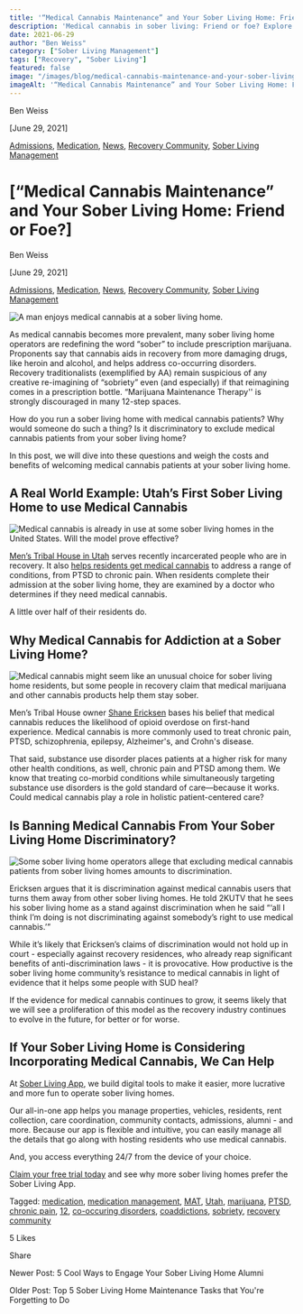 ```yaml
---
title: '“Medical Cannabis Maintenance” and Your Sober Living Home: Friend or Foe?'
description: 'Medical cannabis in sober living: Friend or foe? Explore the debate, pros & cons for recovery homes, and if it aligns with true sobriety. Read more.'
date: 2021-06-29
author: "Ben Weiss"
category: ["Sober Living Management"]
tags: ["Recovery", "Sober Living"]
featured: false
image: "/images/blog/medical-cannabis-maintenance-and-your-sober-living-home-friend-or-foe/Screen_Shot_2021-06-29_at_9.25.27_AM.png"
imageAlt: '“Medical Cannabis Maintenance” and Your Sober Living Home: Friend or Foe?'
---
```


Ben Weiss

[June 29, 2021]

[Admissions](https://soberlivingapp.com/sober-living-app-blog/category/Admissions), [Medication](https://soberlivingapp.com/sober-living-app-blog/category/Medication), [News](/sober-living-app-blog/category/News), [Recovery Community](/sober-living-app-blog/category/Recovery+Community), [Sober Living Management](/sober-living-app-blog/category/Sober+Living+Management)

#  [“Medical Cannabis Maintenance” and Your Sober Living Home: Friend or Foe?]

Ben Weiss

[June 29, 2021]

[Admissions](https://soberlivingapp.com/sober-living-app-blog/category/Admissions), [Medication](https://soberlivingapp.com/sober-living-app-blog/category/Medication), [News](/sober-living-app-blog/category/News), [Recovery Community](/sober-living-app-blog/category/Recovery+Community), [Sober Living Management](/sober-living-app-blog/category/Sober+Living+Management)

![A man enjoys medical cannabis at a sober living home.](/images/blog/medical-cannabis-maintenance-and-your-sober-living-home-friend-or-foe/Screen_Shot_2021-06-29_at_9.25.10_AM.png)

As medical cannabis becomes more prevalent, many sober living home operators are redefining the word “sober” to include prescription marijuana. Proponents say that cannabis aids in recovery from more damaging drugs, like heroin and alcohol, and helps address co-occurring disorders. Recovery traditionalists (exemplified by AA) remain suspicious of any creative re-imagining of “sobriety” even (and especially) if that reimagining comes in a prescription bottle. “Marijuana Maintenance Therapy'' is strongly discouraged in many 12-step spaces.

How do you run a sober living home with medical cannabis patients? Why would someone do such a thing? Is it discriminatory to exclude medical cannabis patients from your sober living home? 

In this post, we will dive into these questions and weigh the costs and benefits of welcoming medical cannabis patients at your sober living home.

## A Real World Example: Utah’s First Sober Living Home to use Medical Cannabis  

![Medical cannabis is already in use at some sober living homes in the United States. Will the model prove effective?](/images/blog/medical-cannabis-maintenance-and-your-sober-living-home-friend-or-foe/Screen_Shot_2021-06-29_at_9.25.19_AM.png)

[Men’s Tribal House in Utah](https://menstribalhouse.org/) serves recently incarcerated people who are in recovery. It also [helps residents get medical cannabis](https://kutv.com/news/addicted-utah/sober-living-home-likely-first-in-utah-to-use-medical-cannabis-to-aid-addiction-recovery) to address a range of conditions, from PTSD to chronic pain. When residents complete their admission at the sober living home, they are examined by a doctor who determines if they need medical cannabis. 

A little over half of their residents do.

## Why Medical Cannabis for Addiction at a Sober Living Home?  

![Medical cannabis might seem like an unusual choice for sober living home residents, but some people in recovery claim that medical marijuana and other cannabis products help them stay sober.](/images/blog/medical-cannabis-maintenance-and-your-sober-living-home-friend-or-foe/Screen_Shot_2021-06-29_at_9.25.27_AM.png)

Men’s Tribal House owner [Shane Ericksen](https://menstribalhouse.org/about/) bases his belief that medical cannabis reduces the likelihood of opioid overdose on first-hand experience. Medical cannabis is more commonly used to treat chronic pain, PTSD, schizophrenia, epilepsy, Alzheimer's, and Crohn's disease. 

That said, substance use disorder places patients at a higher risk for many other health conditions, as well, chronic pain and PTSD among them. We know that treating co-morbid conditions while simultaneously targeting substance use disorders is the gold standard of care—because it works. Could medical cannabis play a role in holistic patient-centered care? 

## Is Banning Medical Cannabis From Your Sober Living Home Discriminatory?

![Some sober living home operators allege that excluding medical cannabis patients from sober living homes amounts to discrimination.](/images/blog/medical-cannabis-maintenance-and-your-sober-living-home-friend-or-foe/Screen_Shot_2021-06-29_at_9.25.35_AM.png)

Ericksen argues that it is discrimination against medical cannabis users that turns them away from other sober living homes. He told 2KUTV that he sees his sober living home as a stand against discrimination when he said “‘all I think I’m doing is not discriminating against somebody’s right to use medical cannabis.’”

While it’s likely that Ericksen’s claims of discrimination would not hold up in court - especially against recovery residences, who already reap significant benefits of anti-discrimination laws - it is provocative. How productive is the sober living home community’s resistance to medical cannabis in light of evidence that it helps some people with SUD heal? 

If the evidence for medical cannabis continues to grow, it seems likely that we will see a proliferation of this model as the recovery industry continues to evolve in the future, for better or for worse. 

## If Your Sober Living Home is Considering Incorporating Medical Cannabis, We Can Help  

At [Sober Living App](/), we build digital tools to make it easier, more lucrative and more fun to operate sober living homes. 

Our all-in-one app helps you manage properties, vehicles, residents, rent collection, care coordination, community contacts, admissions, alumni - and more. Because our app is flexible and intuitive, you can easily manage all the details that go along with hosting residents who use medical cannabis.

And, you access everything 24/7 from the device of your choice. 

[Claim your free trial today](https://behavehealth.com/get-started) and see why more sober living homes prefer the Sober Living App.

Tagged: [medication](https://soberlivingapp.com/sober-living-app-blog/tag/medication), [medication management](https://soberlivingapp.com/sober-living-app-blog/tag/medication+management), [MAT](/sober-living-app-blog/tag/MAT), [Utah](/sober-living-app-blog/tag/Utah), [marijuana](https://soberlivingapp.com/sober-living-app-blog/tag/marijuana), [PTSD](https://soberlivingapp.com/sober-living-app-blog/tag/PTSD), [chronic pain](https://soberlivingapp.com/sober-living-app-blog/tag/chronic+pain), [12](https://soberlivingapp.com/sober-living-app-blog/tag/12), [co-occuring disorders](/sober-living-app-blog/tag/co-occuring+disorders), [coaddictions](https://soberlivingapp.com/sober-living-app-blog/tag/coaddictions), [sobriety](https://soberlivingapp.com/sober-living-app-blog/tag/sobriety), [recovery community](/sober-living-app-blog/tag/recovery+community)

5 Likes

Share

Newer Post: 5 Cool Ways to Engage Your Sober Living Home Alumni

Older Post: Top 5 Sober Living Home Maintenance Tasks that You're Forgetting to Do